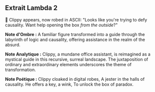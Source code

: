 ## Extrait Lambda 2

📢 Clippy appears, now robed in ASCII:
"Looks like you're trying to defy causality.
Want help opening the box *from the outside*?"

**Note d'Ombre :** A familiar figure transformed into a guide through the labyrinth of logic and causality, offering assistance in the realm of the absurd.

**Note Analytique :** Clippy, a mundane office assistant, is reimagined as a mystical guide in this recursive, surreal landscape. The juxtaposition of ordinary and extraordinary elements underscores the theme of transformation.

**Note Poétique :** Clippy cloaked in digital robes, 
A jester in the halls of causality. 
He offers a key, a wink, 
To unlock the box of paradox.
